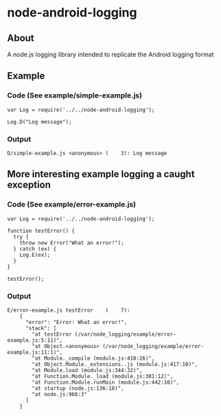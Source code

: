 # node-android-logging

## About

A node.js logging library intended to replicate the Android logging format

## Example

### Code (See example/simple-example.js)

    var Log = require('../../node-android-logging');

    Log.D("Log message");

### Output

    D/simple-example.js <anonymous> (    3): Log message

## More interesting example logging a caught exception

### Code (See example/error-example.js)

    var Log = require('../../node-android-logging');

    function testError() {
      try {
        throw new Error("What an error!");
      } catch (ex) {
        Log.E(ex);
      }
    }

    testError();

### Output

    E/error-example.js testError    (    7):
        {
          "error": "Error: What an error!",
          "stack": [
            "at testError (/var/node_logging/example/error-example.js:5:11)",
            "at Object.<anonymous> (/var/node_logging/example/error-example.js:11:1)",
            "at Module._compile (module.js:410:26)",
            "at Object.Module._extensions..js (module.js:417:10)",
            "at Module.load (module.js:344:32)",
            "at Function.Module._load (module.js:301:12)",
            "at Function.Module.runMain (module.js:442:10)",
            "at startup (node.js:136:18)",
            "at node.js:966:3"
          ]
        }


